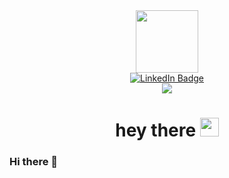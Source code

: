 <div id="header" align="center">
  <img src="https://media.giphy.com/media/qgQUggAC3Pfv687qPC/giphy.gif" width="100"/>

  <div id="badges">
    <a href="https://twitter.com/tanensergio">
    <img src="https://img.shields.io/badge/Twitter-blue?logo=twitter&logoColor=white&style=for-the-badge" alt="LinkedIn Badge"/>
    </a>
  </div>
  <img src="https://komarev.com/ghpvc/?username=lopezolidev&style=for-the-badge&color=blueviolet&label=PROFILE+VIEWS" alt=" " />
  <h1>
  hey there
    <img src="https://media.giphy.com/media/hvRJCLFzcasrR4ia7z/giphy.gif" width="30px"/>
  </h1>
</div>

### Hi there 👋

<!--
**lopezolidev/lopezolidev** is a ✨ _special_ ✨ repository because its `README.md` (this file) appears on your GitHub profile.

Here are some ideas to get you started:

- 🔭 I’m currently working on ...
- 🌱 I’m currently learning ...
- 👯 I’m looking to collaborate on ...
- 🤔 I’m looking for help with ...
- 💬 Ask me about ...
- 📫 How to reach me: ...
- 😄 Pronouns: ...
- ⚡ Fun fact: ...
-->
